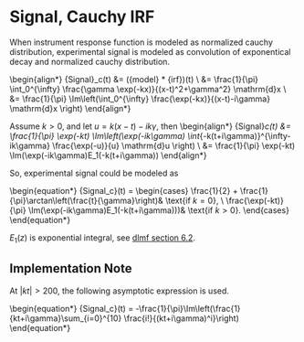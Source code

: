 # Signal, Cauchy IRF

When instrument response function is modeled as normalized cauchy distribution, experimental signal is modeled as convolution of exponentical decay and normalized cauchy distribution.

\begin{align*}
{Signal}_c(t) &= ({model} * {irf})(t) \\
&= \frac{1}{\pi} \int_0^{\infty} \frac{\gamma \exp(-kx)}{(x-t)^2+\gamma^2} \mathrm{d}x \\
&= \frac{1}{\pi} \Im\left(\int_0^{\infty} \frac{\exp(-kx)}{(x-t)-i\gamma} \mathrm{d}x \right)
\end{align*}

Assume $k > 0$, and let $u=k(x-t)-ik\gamma$, then
\begin{align*}
{Signal}_c(t) &= \frac{1}{\pi} \exp(-kt) \Im\left(\exp(-ik\gamma) \int_{-k(t+i\gamma)}^{\infty-ik\gamma} \frac{\exp(-u)}{u} \mathrm{d}u \right) \\
&= \frac{1}{\pi} \exp(-kt) \Im(\exp(-ik\gamma)E_1(-k(t+i\gamma))
\end{align*}

So, experimental signal could be modeled as

\begin{equation*}
{Signal_c}(t) = \begin{cases}
\frac{1}{2} + \frac{1}{\pi}\arctan\left(\frac{t}{\gamma}\right)& \text{if $k=0$}, \\
\frac{\exp(-kt)}{\pi} \Im(\exp(-ik\gamma)E_1(-k(t+i\gamma)))& \text{if $k>0$}.
\end{cases}
\end{equation*}

$E_1(z)$ is exponential integral, see [dlmf section 6.2](https://dlmf.nist.gov/6.2). 

## Implementation Note

At $|kt| > 200$, the following asymptotic expression is used.

\begin{equation*}
{Signal_c}(t) = -\frac{1}{\pi}\Im\left(\frac{1}{kt+i\gamma}\sum_{i=0}^{10} \frac{i!}{(kt+i\gamma)^i}\right)
\end{equation*}

